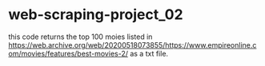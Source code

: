 # web-scraping-project_02

this code returns the top 100 moies listed in https://web.archive.org/web/20200518073855/https://www.empireonline.com/movies/features/best-movies-2/ as a txt file.
